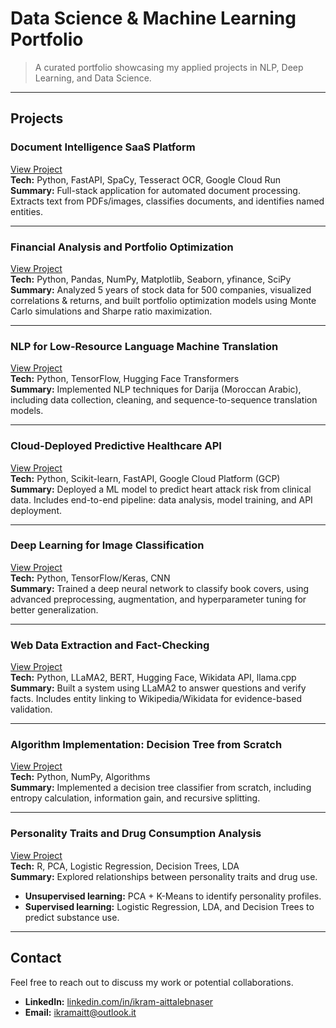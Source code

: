 # Data Science & Machine Learning Portfolio

> A curated portfolio showcasing my applied projects in NLP, Deep Learning, and Data Science.

---

## Projects

### Document Intelligence SaaS Platform
[View Project](https://github.com/ikramnaser/mySaaS)  
**Tech:** Python, FastAPI, SpaCy, Tesseract OCR, Google Cloud Run  
**Summary:** Full-stack application for automated document processing. Extracts text from PDFs/images, classifies documents, and identifies named entities.

---

### Financial Analysis and Portfolio Optimization
[View Project](https://github.com/ikramnaser/Data-Science/tree/main/investment-portfolio-optimization)  
**Tech:** Python, Pandas, NumPy, Matplotlib, Seaborn, yfinance, SciPy  
**Summary:** Analyzed 5 years of stock data for 500 companies, visualized correlations & returns, and built portfolio optimization models using Monte Carlo simulations and Sharpe ratio maximization.

---

### NLP for Low-Resource Language Machine Translation
[View Project](https://github.com/ikramnaser/NLP-darija)  
**Tech:** Python, TensorFlow, Hugging Face Transformers  
**Summary:** Implemented NLP techniques for Darija (Moroccan Arabic), including data collection, cleaning, and sequence-to-sequence translation models.

---

### Cloud-Deployed Predictive Healthcare API
[View Project](https://github.com/ikramnaser/Deploy-ML-Models-on-Google-Cloud-Platform)  
**Tech:** Python, Scikit-learn, FastAPI, Google Cloud Platform (GCP)  
**Summary:** Deployed a ML model to predict heart attack risk from clinical data. Includes end-to-end pipeline: data analysis, model training, and API deployment.

---

### Deep Learning for Image Classification
[View Project](https://github.com/ikramnaser/Data-Science/tree/main/deep%20learning)  
**Tech:** Python, TensorFlow/Keras, CNN  
**Summary:** Trained a deep neural network to classify book covers, using advanced preprocessing, augmentation, and hyperparameter tuning for better generalization.

---

### Web Data Extraction and Fact-Checking
[View Project](https://github.com/ikramnaser/web-data-processing)  
**Tech:** Python, LLaMA2, BERT, Hugging Face, Wikidata API, llama.cpp  
**Summary:** Built a system using LLaMA2 to answer questions and verify facts. Includes entity linking to Wikipedia/Wikidata for evidence-based validation.

---

### Algorithm Implementation: Decision Tree from Scratch
[View Project](https://github.com/ikramnaser/Data-Science/tree/main/machine%20learning)  
**Tech:** Python, NumPy, Algorithms  
**Summary:** Implemented a decision tree classifier from scratch, including entropy calculation, information gain, and recursive splitting.

---

### Personality Traits and Drug Consumption Analysis
[View Project](https://github.com/ikramnaser/Data-Science/tree/main/statistical-modeling)  
**Tech:** R, PCA, Logistic Regression, Decision Trees, LDA  
**Summary:** Explored relationships between personality traits and drug use.  
- **Unsupervised learning:** PCA + K-Means to identify personality profiles.  
- **Supervised learning:** Logistic Regression, LDA, and Decision Trees to predict substance use.

---

## Contact

Feel free to reach out to discuss my work or potential collaborations.

- **LinkedIn:** [linkedin.com/in/ikram-aittalebnaser](https://www.linkedin.com/in/ikram-aittalebnaser)  
- **Email:** ikramaitt@outlook.it
